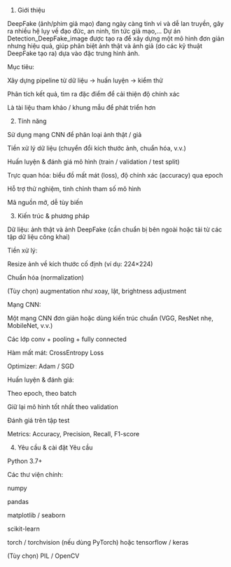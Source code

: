 1. Giới thiệu

DeepFake (ảnh/phim giả mạo) đang ngày càng tinh vi và dễ lan truyền, gây ra nhiều hệ lụy về đạo đức, an ninh, tin tức giả mạo,…
Dự án Detection_DeepFake_image được tạo ra để xây dựng một mô hình đơn giản nhưng hiệu quả, giúp phân biệt ảnh thật và ảnh giả (do các kỹ thuật DeepFake tạo ra) dựa vào đặc trưng hình ảnh.

Mục tiêu:

Xây dựng pipeline từ dữ liệu → huấn luyện → kiểm thử

Phân tích kết quả, tìm ra đặc điểm để cải thiện độ chính xác

Là tài liệu tham khảo / khung mẫu để phát triển hơn

2. Tính năng

Sử dụng mạng CNN để phân loại ảnh thật / giả

Tiền xử lý dữ liệu (chuyển đổi kích thước ảnh, chuẩn hóa, v.v.)

Huấn luyện & đánh giá mô hình (train / validation / test split)

Trực quan hóa: biểu đồ mất mát (loss), độ chính xác (accuracy) qua epoch

Hỗ trợ thử nghiệm, tinh chỉnh tham số mô hình

Mã nguồn mở, dễ tùy biến

3. Kiến trúc & phương pháp

Dữ liệu: ảnh thật và ảnh DeepFake (cần chuẩn bị bên ngoài hoặc tải từ các tập dữ liệu công khai)

Tiền xử lý:

Resize ảnh về kích thước cố định (ví dụ: 224×224)

Chuẩn hóa (normalization)

(Tùy chọn) augmentation như xoay, lật, brightness adjustment

Mạng CNN:

Một mạng CNN đơn giản hoặc dùng kiến trúc chuẩn (VGG, ResNet nhẹ, MobileNet, v.v.)

Các lớp conv + pooling + fully connected

Hàm mất mát: CrossEntropy Loss

Optimizer: Adam / SGD

Huấn luyện & đánh giá:

Theo epoch, theo batch

Giữ lại mô hình tốt nhất theo validation

Đánh giá trên tập test

Metrics: Accuracy, Precision, Recall, F1-score

4. Yêu cầu & cài đặt
Yêu cầu

Python 3.7+

Các thư viện chính:

numpy

pandas

matplotlib / seaborn

scikit-learn

torch / torchvision (nếu dùng PyTorch) hoặc tensorflow / keras

(Tùy chọn) PIL / OpenCV
